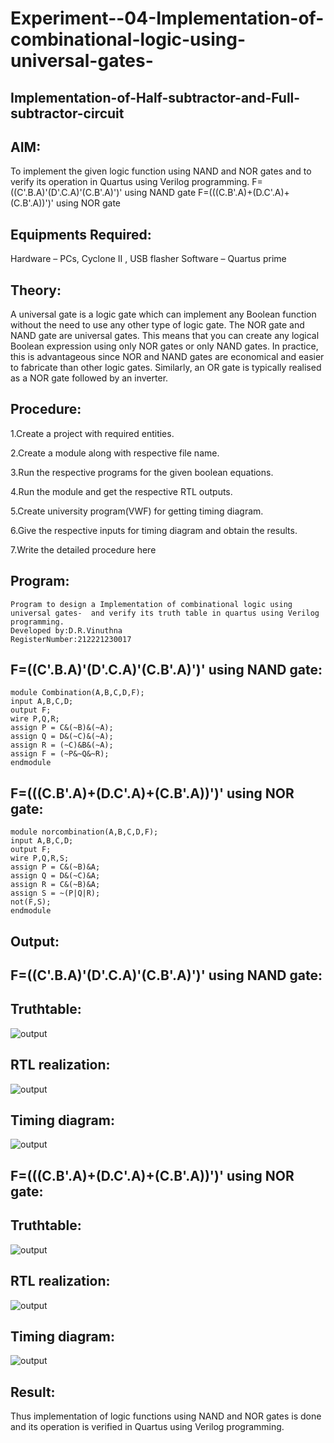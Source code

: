 # Experiment--04-Implementation-of-combinational-logic-using-universal-gates-
 ## Implementation-of-Half-subtractor-and-Full-subtractor-circuit
## AIM:
To implement the given logic function using NAND and NOR gates and to verify its operation in Quartus using Verilog programming.
F=((C'.B.A)'(D'.C.A)'(C.B'.A)')' using NAND gate
F=(((C.B'.A)+(D.C'.A)+(C.B'.A))')' using NOR gate

## Equipments Required:
Hardware – PCs, Cyclone II , USB flasher
Software – Quartus prime

## Theory:
A universal gate is a logic gate which can implement any Boolean function without the need to use any other type of logic gate. The NOR gate and NAND gate are universal gates. This means that you can create any logical Boolean expression using only NOR gates or only NAND gates. In practice, this is advantageous since NOR and NAND gates are economical and easier to fabricate than other logic gates. Similarly, an OR gate is typically realised as a NOR gate followed by an inverter.
 
## Procedure:
1.Create a project with required entities.

2.Create a module along with respective file name.

3.Run the respective programs for the given boolean equations.

4.Run the module and get the respective RTL outputs.

5.Create university program(VWF) for getting timing diagram.

6.Give the respective inputs for timing diagram and obtain the results.

7.Write the detailed procedure here 

## Program:
```
Program to design a Implementation of combinational logic using universal gates-  and verify its truth table in quartus using Verilog programming.
Developed by:D.R.Vinuthna 
RegisterNumber:212221230017  
```
## F=((C'.B.A)'(D'.C.A)'(C.B'.A)')' using NAND gate:
```
module Combination(A,B,C,D,F);
input A,B,C,D;
output F;
wire P,Q,R;
assign P = C&(~B)&(~A);
assign Q = D&(~C)&(~A);
assign R = (~C)&B&(~A);
assign F = (~P&~Q&~R);
endmodule
```
## F=(((C.B'.A)+(D.C'.A)+(C.B'.A))')' using NOR gate:
```
module norcombination(A,B,C,D,F);
input A,B,C,D;
output F;
wire P,Q,R,S;
assign P = C&(~B)&A;
assign Q = D&(~C)&A;
assign R = C&(~B)&A;
assign S = ~(P|Q|R);
not(F,S);
endmodule
```

## Output:
## F=((C'.B.A)'(D'.C.A)'(C.B'.A)')' using NAND gate:
## Truthtable:
![output](https://github.com/VINUTHNA-2004/Experiment--04-Implementation-of-combinational-logic-using-universal-gates-/blob/main/v1.PNG?raw=true)

##  RTL realization:
![output](https://github.com/VINUTHNA-2004/Experiment--04-Implementation-of-combinational-logic-using-universal-gates-/blob/main/v%202.PNG?raw=true)

## Timing diagram: 
![output](https://github.com/VINUTHNA-2004/Experiment--04-Implementation-of-combinational-logic-using-universal-gates-/blob/main/v%203.PNG?raw=true)

## F=(((C.B'.A)+(D.C'.A)+(C.B'.A))')' using NOR gate:
## Truthtable:
![output](https://github.com/VINUTHNA-2004/Experiment--04-Implementation-of-combinational-logic-using-universal-gates-/blob/main/v%204.PNG?raw=true)

##  RTL realization:
![output](https://github.com/VINUTHNA-2004/Experiment--04-Implementation-of-combinational-logic-using-universal-gates-/blob/main/v%205.PNG?raw=true)

## Timing diagram:
![output](https://github.com/VINUTHNA-2004/Experiment--04-Implementation-of-combinational-logic-using-universal-gates-/blob/main/v%206.PNG?raw=true)

## Result:
Thus implementation of logic functions using NAND and NOR gates is done and its operation is verified in Quartus using Verilog programming. 
